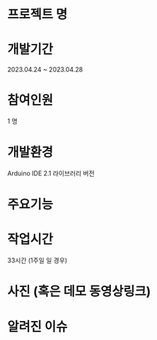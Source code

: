 # 프로젝트 명
# 개발기간
2023.04.24 ~ 2023.04.28
# 참여인원
1 명
# 개발환경
Arduino IDE 2.1
라이브러리 버전 
# 주요기능 

# 작업시간 
33시간 (1주일 일 경우)

# 사진 (혹은 데모 동영상링크) 

# 알려진 이슈 
